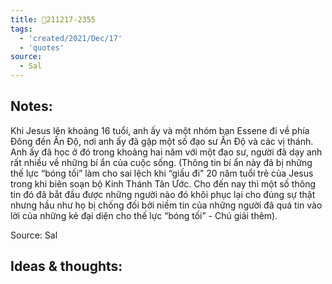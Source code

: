 ```yaml
---
title: 💬211217-2355
tags:
  - 'created/2021/Dec/17'
  - 'quotes'
source:
  - Sal
---
```


## Notes:
Khi Jesus lên khoảng 16 tuổi, anh ấy và một nhóm bạn Essene đi về phía Đông đến Ấn Độ, nơi anh ấy đã gặp một số đạo sư Ấn Độ và các vị thánh. Anh ấy đã học ở đó trong khoảng hai năm với một đạo sư, người đã dạy anh rất nhiều về những bí ẩn của cuộc sống. (Thông tin bí ẩn này đã bị những thế lực “bóng tối” làm cho sai lệch khi “giấu đi” 20 năm tuổi trẻ của Jesus trong khi biên soạn bộ Kinh Thánh Tân Ước. Cho đến nay thì một số thông tin đó đã bắt đầu được những người nào đó khôi phục lại cho đúng sự thật nhưng hầu như họ bị chống đối bởi niềm tin của những người đã quá tin vào lời của những kẻ đại diện cho thế lực “bóng tối” - Chú giải thêm).

Source: Sal

## Ideas & thoughts:
